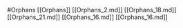 #Orphans 
 [[Orphans]]
[[Orphans_2.md]]
[[Orphans_18.md]]
[[Orphans_21.md]]
[[Orphans_16.md]]
[[Orphans_16.md]]